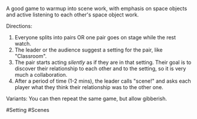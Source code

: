 A good game to warmup into scene work, with emphasis on space objects and active listening to each other's space object work.

Directions:
1. Everyone splits into pairs OR one pair goes on stage while the rest watch.
2. The leader or the audience suggest a setting for the pair, like "Classroom".
3. The pair starts acting *silently* as if they are in that setting. Their goal is to discover their relationship to each other and to the setting, so it is very much a collaboration.
4. After a period of time (1-2 mins), the leader calls "scene!" and asks each player what they think their relationship was to the other one.

Variants: You can then repeat the same game, but allow gibberish.

#Setting #Scenes